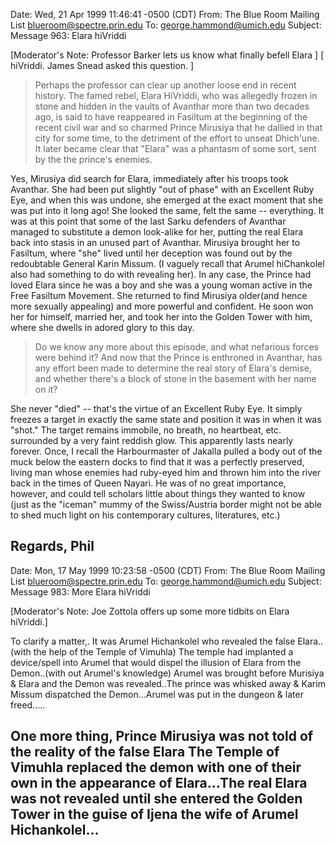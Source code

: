 Date: Wed, 21 Apr 1999 11:46:41 -0500 (CDT)From: The Blue Room Mailing List <blueroom@spectre.prin.edu>To: george.hammond@umich.eduSubject: Message 963: Elara hiVriddi[Moderator's Note:  Professor Barker lets us know what finally befell Elara ][                   hiVriddi.  James Snead asked this question.             ]>Perhaps the professor can clear up another loose end in recent history.>The famed rebel, Elara HiVriddi, who was allegedly frozen in stone and>hidden in the vaults of Avanthar more than two decades ago, is said to >have reappeared in Fasiltum at the beginning of the recent civil war>and so charmed Prince Mirusiya that he dallied in that city for some>time, to the detriment of the effort to unseat Dhich'une.   It later became>clear that "Elara" was a phantasm of some sort, sent by the the prince's>enemies.Yes, Mirusiya did search for Elara, immediately after his troops tookAvanthar. She had been put slightly "out of phase" with an Excellent RubyEye, and when this was undone, she emerged at the exact moment that she wasput into it long ago! She looked the same, felt the same -- everything. Itwas at this point that some of the last Sarku defenders of Avanthar managedto substitute a demon look-alike for her, putting the real Elara back intostasis in an unused part of Avanthar. Mirusiya brought her to Fasiltum,where "she" lived until her deception was found out by the redoubtableGeneral Karin Missum. (I vaguely recall that Arumel hiChankolel also hadsomething to do with revealing her). In any case, the Prince had lovedElara since he was a boy and she was a young woman active in the FreeFasiltum Movement. She returned to find Mirusiya older(and hence moresexually appealing) and more powerful and confident. He soon won her forhimself, married her, and took her into the Golden Tower with him, whereshe dwells in adored glory to this day.>Do we know any more about this episode, and what nefarious>forces were behind it?  And now that the Prince is enthroned in Avanthar,>has any effort been made to determine the real story of Elara's demise,>and whether there's a block of stone in the basement with her name on it?She never "died" -- that's the virtue of an Excellent Ruby Eye. It simplyfreezes a target in exactly the same state and position it was in when itwas "shot." The target remains immobile, no breath, no heartbeat, etc.surrounded by a very faint reddish glow. This apparently lasts nearlyforever. Once, I recall the Harbourmaster of Jakalla pulled a body out ofthe muck below the eastern docks to find that it was a perfectly preserved,living man whose enemies had ruby-eyed him and thrown him into the riverback in the times of Queen Nayari. He was of no great importance, however,and could tell scholars little about things they wanted to know (just asthe "iceman" mummy  of the Swiss/Austria border might not be able to shedmuch light on his contemporary cultures, literatures, etc.)Regards,Phil-----Date: Mon, 17 May 1999 10:23:58 -0500 (CDT)From: The Blue Room Mailing List <blueroom@spectre.prin.edu>To: george.hammond@umich.eduSubject: Message 983: More Elara hiVriddi[Moderator's Note:  Joe Zottola offers up some more tidbits on Elara hiVriddi.]To clarify a matter,.It was Arumel Hichankolel who revealed the false Elara..(with the help ofthe Temple of Vimuhla) The temple had implanted a device/spell into Arumelthat would dispel the illusion of Elara from the Demon..(with out Arumel'sknowledge) Arumel was brought before Murisiya & Elara and the Demon wasrevealed..The prince was whisked away & Karim  Missum dispatched theDemon...Arumel was put in the dungeon & later freed.....One more thing,Prince Mirusiya was not told of the reality of the false ElaraThe Temple of Vimuhla replaced the demon with one of their own in theappearance of Elara...The real Elara was not revealed untilshe entered the Golden Tower in the guise of Ijena the wife of ArumelHichankolel...-----